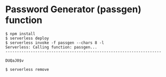 # Password Generator (passgen) function

```console
$ npm install
$ serverless deploy
$ serverless invoke -f passgen --chars 8 -l
Serverless: Calling function: passgen...
--------------------------------------------------------------------
```

`DUQaJ0$v`

```console
$ serverless remove
```
